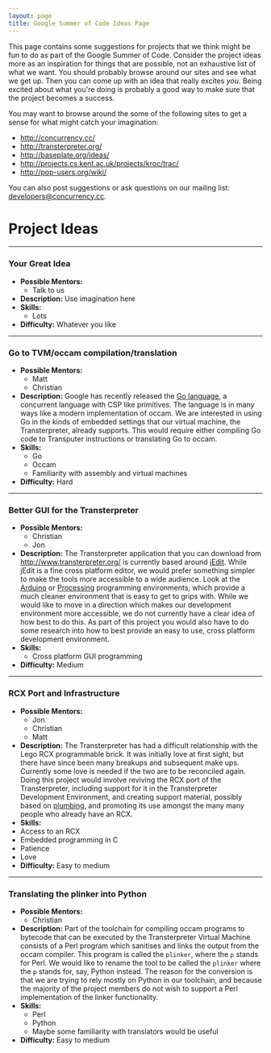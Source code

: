 ```yaml
---
layout: page
title: Google Summer of Code Ideas Page
---
```


This page contains some suggestions for projects that we think might be fun to
do as part of the Google Summer of Code. Consider the project ideas more as an
inspiration for things that are possible, not an exhaustive list of what we
want. You should probably browse around our sites and see what we get up. Then
you can come up with an idea that really excites *you*. Being excited about what
you're doing is probably a good way to make sure that the project becomes a
success.

You may want to browse around the some of the following sites to get a sense for
what might catch your imagination:

- <http://concurrency.cc/>
- <http://transterpreter.org/>
- <http://baseplate.org/ideas/>
- <http://projects.cs.kent.ac.uk/projects/kroc/trac/>
- <http://pop-users.org/wiki/>

You can also post suggestions or ask questions on our mailing list:
<developers@concurrency.cc>.

# Project Ideas

---

### Your Great Idea

- **Possible Mentors:**
  - Talk to us
- **Description:** Use imagination here
- **Skills:**
  - Lots
- **Difficulty:** Whatever you like

---

### Go to TVM/occam compilation/translation

- **Possible Mentors:**
  - Matt
  - Christian
- **Description:** Google has recently released the [Go
  language](http://golang.org/), a concurrent language with CSP like
  primitives. The language is in many ways like a modern implementation of
  occam. We are interested in using Go in the kinds of embedded settings that
  our virtual machine, the Transterpreter, already supports. This would require
  either compiling Go code to Transputer instructions or translating Go to
  occam.
- **Skills:**
  - Go
  - Occam
  - Familiarity with assembly and virtual machines
- **Difficulty:** Hard

---

### Better GUI for the Transterpreter

- **Possible Mentors:**
  - Christian
  - Jon
- **Description:** The Transterpreter application that you can download from
  <http://www.transterpreter.org/> is currently based around
  [jEdit](http://www.jedit.org/). While jEdit is a fine cross platform editor,
  we would prefer something simpler to make the tools more accessible
  to a wide audience. Look at the [Arduino](http://arduino.cc/) or
  [Processing](http://processing.org/) programming environments, which provide a
  much cleaner environment that is easy to get to grips with. While we would
  like to move in a direction which makes our development environment more
  accessible, we do not currently have a clear idea of how best to do this. As
  part of this project you would also have to do some research into how to best
  provide an easy to use, cross platform development environment.
- **Skills:**
  - Cross platform GUI programming
- **Difficulty:** Medium

---

### RCX Port and Infrastructure

- **Possible Mentors:**
  - Jon
  - Christian
  - Matt
- **Description:** The Transterpreter has had a difficult relationship with the
  Lego RCX programmable brick. It was initially love at first sight, but there
  have since been many breakups and subsequent make ups. Currently some love is
  needed if the two are to be reconciled again. Doing this project would involve
  reviving the RCX port of the Transterpreter, including support for it in the
  Transterpreter Development Environment, and creating support material,
  possibly based on [plumbing](/book/), and promoting its use amongst the many many people
  who already have an RCX.
- **Skills:**
 - Access to an RCX
 - Embedded programming in C
 - Patience
 - Love
- **Difficulty:** Easy to medium

---

### Translating the plinker into Python

- **Possible Mentors:**
  - Christian
- **Description:** Part of the toolchain for compiling occam programs to
  bytecode that can be executed by the Transterpreter Virtual Machine consists
  of a Perl program which sanitises and links the output from the occam
  compiler. This program is called the `plinker`, where the `p` stands for Perl.
  We would like to rename the tool to be called the `plinker` where the `p`
  stands for, say, Python instead. The reason for the conversion is that we are
  trying to rely mostly on Python in our toolchain, and because the majority of
  the project members do not wish to support a Perl implementation of the linker
  functionality.
- **Skills:**
  - Perl
  - Python
  - Maybe some familiarity with translators would be useful
- **Difficulty:** Easy to medium
